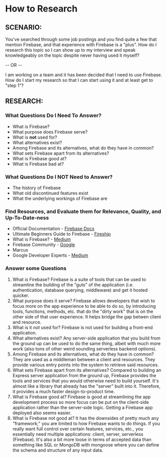 # How to Research

## SCENARIO:
You've searched through some job postings and you find quite a few that mention Firebase, and that experience with Firebase is a "plus". How do I research this topic so I can show up to my interview and speak knowledgeably on the topic despite never having used it myself?

-- OR --

I am working on a team and it has been decided that I need to use Firebase. How do I start my research so that I can start using it and at least get to "step 1"?

## RESEARCH:

### What Questions Do I Need To Answer?
* What *is* Firebase?
* What purpose does Firebase serve?
* What is **not** used for?
* What alternatives exist?
* Among Firebase and its alternatives, what do they have in common?
* What sets Firebase apart from its alternatives?
* What is Firebase good at?
* What is Firebase bad at?

### What Questions Do I NOT Need to Answer?
* The history of Firebase
* What old discontinued features exist
* What the underlying workings of Firebase are

### Find Resources, and Evaluate them for Relevance, Quality, and Up-To-Date-ness
* Official Documentation - [Firebase Docs](https://firebase.google.com/docs/guides)
* Ultimate Beginners Guide to Firebase - [Fireship](https://fireship.io/lessons/the-ultimate-beginners-guide-to-firebase/)
* What is Firebase? - [Medium](https://medium.com/firebase-developers/what-is-firebase-the-complete-story-abridged-bcc730c5f2c0)
* Firebase Community - [Google](https://firebase.google.com/community)
* Marcus 
* Google Developer Experts - [Medium](https://medium.com/google-developer-experts/tagged/firebase)

### Answer some Questions
1. What *is* Firebase?
  Firebase is a suite of tools that can be used to streamline the building of the "guts" of the application (i.e. authentication, database querying, middleware) and get it hosted quicker. 
2. What purpose does it serve?
  Firebase allows developers that wish to focus more on the app experience to be able to do so, by introducing tools, functions, methods, etc. that do the "dirty work" that is on the other side of that user experience. It helps bridge the gap betwen client and resource.
3. What is it *not* used for? 
  Firebase is not used for building a front-end application. 
4. What alternatives exist?
  Any server-side application that you build from the ground up can be used to do the same thing, albeit with much more work (also tons of other weird sounding serverless backend options).
5. Among Firebase and its alternatives, what do they have in common?
  They are used as a middleman between a client and resources. They provide various entry points into the system to retrieve said resources. 
6. What sets Firebase apart from its alternatives?
  Compared to building an Express server application from the ground up, Firebase provides the tools and services that you would otherwise need to build yourself. It's almost like a library that already has the "server" built into it. Therefore, it provides a much faster design-to-product time. 
7. What is Firebase good at?
  Firebase is good at streamlining the app development process so more focus can be put on the client-side application rather than the server-side logic. Getting a Firebase app deployed also seems easier.
8. What is Firebase not good at?
  It has the downsides of pretty much any "framework;" you are limited to how Firebase wants to do things. If you really want full control over certain features, services, etc., you essentially need multiple applications: client, server, serverless (Firebase). It's also a bit more loose in terms of accepted data than something like SQL or MongoDB with mongoose where you can define the schema and structure of any input data.